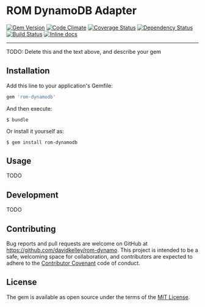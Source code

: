 # ROM DynamoDB Adapter

[![Gem Version](https://badge.fury.io/rb/rom-dynamodb.svg)](https://badge.fury.io/rb/rom-dynamodb) [![Code Climate](https://codeclimate.com/github/davidkelley/rom-dynamodb/badges/gpa.svg)](https://codeclimate.com/github/davidkelley/rom-dynamodb) [![Coverage Status](https://coveralls.io/repos/github/davidkelley/rom-dynamodb/badge.svg?branch=master)](https://coveralls.io/github/davidkelley/rom-dynamodb?branch=master) [![Dependency Status](https://gemnasium.com/badges/github.com/davidkelley/rom-dynamodb.svg)](https://gemnasium.com/github.com/davidkelley/rom-dynamodb)
 [![Build Status](https://travis-ci.org/davidkelley/rom-dynamodb.svg?branch=master)](https://travis-ci.org/davidkelley/rom-dynamodb) [![Inline docs](http://inch-ci.org/github/davidkelley/rom-dynamodb.svg?branch=master)](http://inch-ci.org/github/davidkelley/rom-dynamodb)

---

TODO: Delete this and the text above, and describe your gem

## Installation

Add this line to your application's Gemfile:

```ruby
gem 'rom-dynamodb'
```

And then execute:

    $ bundle

Or install it yourself as:

    $ gem install rom-dynamodb

## Usage

TODO

## Development

TODO

## Contributing

Bug reports and pull requests are welcome on GitHub at https://github.com/davidkelley/rom-dynamo. This project is intended to be a safe, welcoming space for collaboration, and contributors are expected to adhere to the [Contributor Covenant](http://contributor-covenant.org) code of conduct.

## License

The gem is available as open source under the terms of the [MIT License](http://opensource.org/licenses/MIT).

